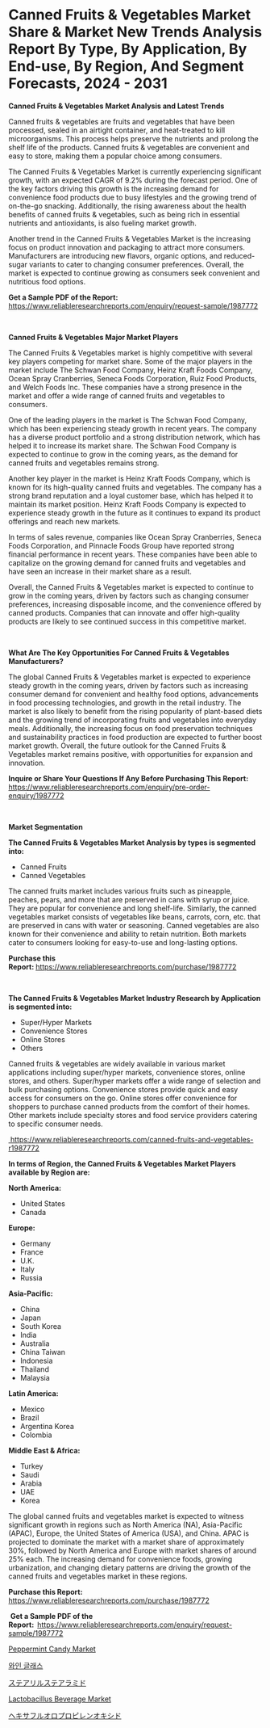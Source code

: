 <p><h1>Canned Fruits & Vegetables Market Share & Market New Trends Analysis Report By Type, By Application, By End-use, By Region, And Segment Forecasts, 2024 - 2031</h1></p><p><strong>Canned Fruits & Vegetables Market Analysis and Latest Trends</strong></p>
<p><p>Canned fruits & vegetables are fruits and vegetables that have been processed, sealed in an airtight container, and heat-treated to kill microorganisms. This process helps preserve the nutrients and prolong the shelf life of the products. Canned fruits & vegetables are convenient and easy to store, making them a popular choice among consumers.</p><p>The Canned Fruits & Vegetables Market is currently experiencing significant growth, with an expected CAGR of 9.2% during the forecast period. One of the key factors driving this growth is the increasing demand for convenience food products due to busy lifestyles and the growing trend of on-the-go snacking. Additionally, the rising awareness about the health benefits of canned fruits & vegetables, such as being rich in essential nutrients and antioxidants, is also fueling market growth.</p><p>Another trend in the Canned Fruits & Vegetables Market is the increasing focus on product innovation and packaging to attract more consumers. Manufacturers are introducing new flavors, organic options, and reduced-sugar variants to cater to changing consumer preferences. Overall, the market is expected to continue growing as consumers seek convenient and nutritious food options.</p></p>
<p><strong>Get a Sample PDF of the Report:&nbsp;</strong> <a href="https://www.reliableresearchreports.com/enquiry/request-sample/1987772">https://www.reliableresearchreports.com/enquiry/request-sample/1987772</a></p>
<p>&nbsp;</p>
<p><strong>Canned Fruits & Vegetables Major Market Players</strong></p>
<p><p>The Canned Fruits & Vegetables market is highly competitive with several key players competing for market share. Some of the major players in the market include The Schwan Food Company, Heinz Kraft Foods Company, Ocean Spray Cranberries, Seneca Foods Corporation, Ruiz Food Products, and Welch Foods Inc. These companies have a strong presence in the market and offer a wide range of canned fruits and vegetables to consumers.</p><p>One of the leading players in the market is The Schwan Food Company, which has been experiencing steady growth in recent years. The company has a diverse product portfolio and a strong distribution network, which has helped it to increase its market share. The Schwan Food Company is expected to continue to grow in the coming years, as the demand for canned fruits and vegetables remains strong.</p><p>Another key player in the market is Heinz Kraft Foods Company, which is known for its high-quality canned fruits and vegetables. The company has a strong brand reputation and a loyal customer base, which has helped it to maintain its market position. Heinz Kraft Foods Company is expected to experience steady growth in the future as it continues to expand its product offerings and reach new markets.</p><p>In terms of sales revenue, companies like Ocean Spray Cranberries, Seneca Foods Corporation, and Pinnacle Foods Group have reported strong financial performance in recent years. These companies have been able to capitalize on the growing demand for canned fruits and vegetables and have seen an increase in their market share as a result.</p><p>Overall, the Canned Fruits & Vegetables market is expected to continue to grow in the coming years, driven by factors such as changing consumer preferences, increasing disposable income, and the convenience offered by canned products. Companies that can innovate and offer high-quality products are likely to see continued success in this competitive market.</p></p>
<p>&nbsp;</p>
<p><strong>What Are The Key Opportunities For Canned Fruits & Vegetables Manufacturers?</strong></p>
<p><p>The global Canned Fruits & Vegetables market is expected to experience steady growth in the coming years, driven by factors such as increasing consumer demand for convenient and healthy food options, advancements in food processing technologies, and growth in the retail industry. The market is also likely to benefit from the rising popularity of plant-based diets and the growing trend of incorporating fruits and vegetables into everyday meals. Additionally, the increasing focus on food preservation techniques and sustainability practices in food production are expected to further boost market growth. Overall, the future outlook for the Canned Fruits & Vegetables market remains positive, with opportunities for expansion and innovation.</p></p>
<p><strong>Inquire or Share Your Questions If Any Before Purchasing This Report:</strong> <a href="https://www.reliableresearchreports.com/enquiry/pre-order-enquiry/1987772">https://www.reliableresearchreports.com/enquiry/pre-order-enquiry/1987772</a></p>
<p>&nbsp;</p>
<p><strong>Market Segmentation</strong></p>
<p><strong>The Canned Fruits & Vegetables Market Analysis by types is segmented into:</strong></p>
<p><ul><li>Canned Fruits</li><li>Canned Vegetables</li></ul></p>
<p><p>The canned fruits market includes various fruits such as pineapple, peaches, pears, and more that are preserved in cans with syrup or juice. They are popular for convenience and long shelf-life. Similarly, the canned vegetables market consists of vegetables like beans, carrots, corn, etc. that are preserved in cans with water or seasoning. Canned vegetables are also known for their convenience and ability to retain nutrition. Both markets cater to consumers looking for easy-to-use and long-lasting options.</p></p>
<p><strong>Purchase this Report:&nbsp;</strong><a href="https://www.reliableresearchreports.com/purchase/1987772">https://www.reliableresearchreports.com/purchase/1987772</a></p>
<p>&nbsp;</p>
<p><strong>The Canned Fruits & Vegetables Market Industry Research by Application is segmented into:</strong></p>
<p><ul><li>Super/Hyper Markets</li><li>Convenience Stores</li><li>Online Stores</li><li>Others</li></ul></p>
<p><p>Canned fruits & vegetables are widely available in various market applications including super/hyper markets, convenience stores, online stores, and others. Super/hyper markets offer a wide range of selection and bulk purchasing options. Convenience stores provide quick and easy access for consumers on the go. Online stores offer convenience for shoppers to purchase canned products from the comfort of their homes. Other markets include specialty stores and food service providers catering to specific consumer needs.</p></p>
<p><a href="https://www.reliableresearchreports.com/canned-fruits-and-vegetables-r1987772">&nbsp;https://www.reliableresearchreports.com/canned-fruits-and-vegetables-r1987772</a></p>
<p><strong>In terms of Region, the Canned Fruits & Vegetables Market Players available by Region are:</strong></p>
<p>
    <p> <strong> North America: </strong>
        <ul>
            <li>United States</li>
            <li>Canada</li>
        </ul>
        </p> 
    <p> <strong> Europe: </strong>
        <ul>
            <li>Germany</li>
            <li>France</li>
            <li>U.K.</li>
            <li>Italy</li>
            <li>Russia</li>
        </ul>
        </p> 
    <p> <strong> Asia-Pacific: </strong>
        <ul>
            <li>China</li>
            <li>Japan</li>
            <li>South Korea</li>
            <li>India</li>
            <li>Australia</li>
            <li>China Taiwan</li>
            <li>Indonesia</li>
            <li>Thailand</li>
            <li>Malaysia</li>
        </ul>
        </p> 
    <p> <strong> Latin America: </strong>
        <ul>
            <li>Mexico</li>
            <li>Brazil</li>
            <li>Argentina Korea</li>
            <li>Colombia</li>
        </ul>
        </p> 
    <p> <strong> Middle East & Africa: </strong>
        <ul>
            <li>Turkey</li>
            <li>Saudi</li>
            <li>Arabia</li>
            <li>UAE</li>
            <li>Korea</li>
        </ul>
    </p>
    </p>
<p><p>The global canned fruits and vegetables market is expected to witness significant growth in regions such as North America (NA), Asia-Pacific (APAC), Europe, the United States of America (USA), and China. APAC is projected to dominate the market with a market share of approximately 30%, followed by North America and Europe with market shares of around 25% each. The increasing demand for convenience foods, growing urbanization, and changing dietary patterns are driving the growth of the canned fruits and vegetables market in these regions.</p></p>
<p><strong>Purchase this Report: </strong><a href="https://www.reliableresearchreports.com/purchase/1987772">https://www.reliableresearchreports.com/purchase/1987772</a></p>
<p>&nbsp;<strong>Get a Sample PDF of the Report:&nbsp;&nbsp;</strong><a href="https://www.reliableresearchreports.com/enquiry/request-sample/1987772">https://www.reliableresearchreports.com/enquiry/request-sample/1987772</a></p>
<p><strong></strong></p>
<p><p><a href="https://github.com/provorikovar/Market-Research-Report-List-3/blob/main/peppermint-candy-market.md">Peppermint Candy Market</a></p><p><a href="https://github.com/WilburKihn5676/Market-Research-Report-List-1/blob/main/959973117197.md">와인 글래스</a></p><p><a href="https://github.com/dzy793153605/Market-Research-Report-List-1/blob/main/514120218561.md">ステアリルステアラミド</a></p><p><a href="https://github.com/angelajermaine/Market-Research-Report-List-2/blob/main/lactobacillus-beverage-market.md">Lactobacillus Beverage Market</a></p><p><a href="https://github.com/oafhukehf4709715/Market-Research-Report-List-1/blob/main/250408118560.md">ヘキサフルオロプロピレンオキシド</a></p></p>